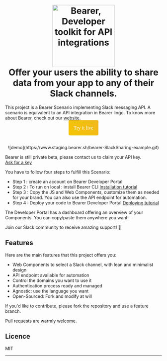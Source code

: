 
  

<h1  align="center">
<br>
<a  href="http://www.bearer.sh"><img  src="https://www.bearer.sh/static/media/bearer_logo_color.svg"  alt="Bearer, Developer toolkit for API integrations" width="200"></a>
<br>
Offer your users the ability to share data from your app to any of their Slack channels.
<br>
</h1>

This project is a Bearer Scenario implementing Slack messaging API.
A scenario is equivalent to an API integration in Bearer lingo.
To know more about Bearer, check out our [website](https://bearer.sh/).

<p  align="center">
<a  href=""  style="padding:16px; border-radius:4px;background: linear-gradient(45deg, #F4C503 0%, #F1B71D 100%, #FFC123 100%);color:white;font-family: 'Proxima Nova';line-height:19px;font-size:16px"  target="_blank">Try it live</a>
</p>
<br/>
<p  align="center">
![demo](https://www.staging.bearer.sh/bearer-SlackSharing-example.gif)
</p> 

<aside class="warning">
Bearer is still private beta, please contact us to claim your API key.<br/>
<a href="http://www.bearer.sh/integrations/slack?utm_content=key">Ask for a key</a>
</aside>  

You have to follow four steps to fulfill this Scenario:

- Step 1 : create an account on Bearer Developer Portal
- Step 2 : To run on local : install Bearer CLI [Installation tutorial](https://docs.bearer.sh/docs/installation)
- Step 3 : Copy the JS and Web Components, customize them as needed for your brand. You can also use the API endpoint for automation.
- Step 4 : Deploy your code to Bearer Developer Portal [Deploying tutorial](https://docs.bearer.sh/docs/deploying)


The Developer Portal has a dashboard offering an overview of your Components.
You can copy/paste them anywhere you want!
 

Join our Slack community to receive amazing support! 💪

## Features

Here are the main features that this project offers you:

* Web Components to select a Slack channel, with lean and minimalist design
* API endpoint available for automation
* Control the domains you want to use it
* Authentication process ready and managed
* Agnostic: use the language you want
* Open-Sourced: Fork and modify at will

If you'd like to contribute, please fork the repository and use a feature
branch.

Pull requests are warmly welcome.

  

## Licence

MIT

  

---
